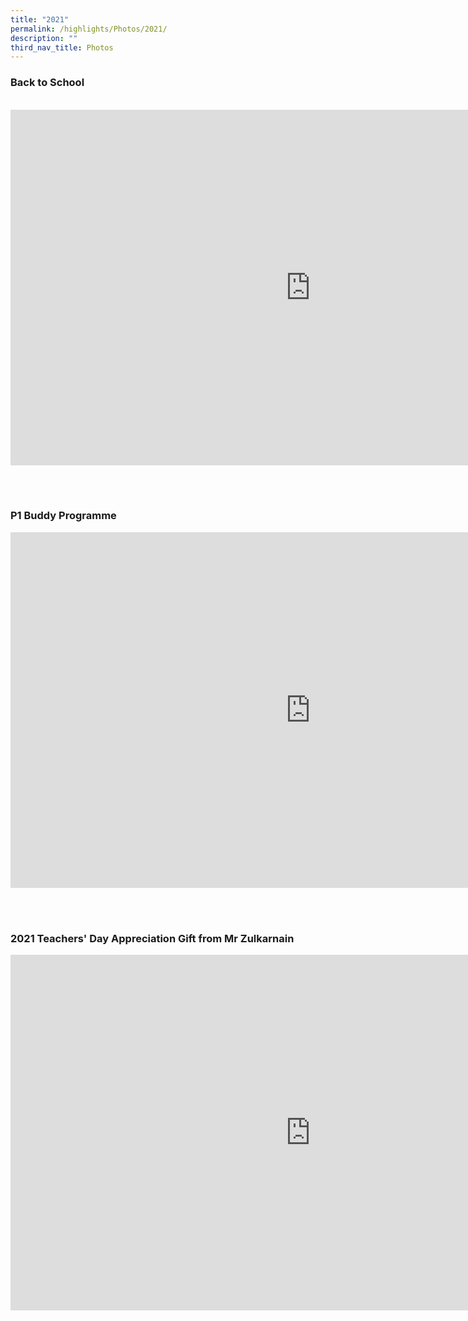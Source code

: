 ```yaml
---
title: "2021"
permalink: /highlights/Photos/2021/
description: ""
third_nav_title: Photos
---
```

<h3>Back to School</h3>
<br>
<iframe src="https://docs.google.com/presentation/d/e/2PACX-1vQrp91mMQZKY44XZTPk3RkTsg9oWqEIR_4D65i1dqJyH-VkR20wb7e2-mBedJGTTg/embed?start=false&loop=false&delayms=3000" frameborder="0" width="960" height="569" allowfullscreen="true"></iframe>

<br><br>
<h3>P1 Buddy Programme</h3>
<iframe src="https://docs.google.com/presentation/d/e/2PACX-1vSm6m8RhAypwOogElKNb8KFML9Jee67UccWQMTnY8yTCxu7m-MlmQN_nFJpDpVADtFlbyPuwHZLuoCu/embed?start=false&loop=false&delayms=3000" frameborder="0" width="960" height="569" allowfullscreen="true"></iframe>

<br><br>
<h3>2021 Teachers' Day Appreciation Gift from Mr Zulkarnain </h3>
<iframe src="https://docs.google.com/presentation/d/e/2PACX-1vQIZ7E97mwjLeFfjSxXz3KYfrDDcoHqrfxrcse7X3_QwT3uCZLW3Ndmtg9zuxlsRirbzyDkB3NlaEKf/embed?start=false&loop=false&delayms=3000" frameborder="0" width="960" height="569" allowfullscreen="true"></iframe>

<br><br>